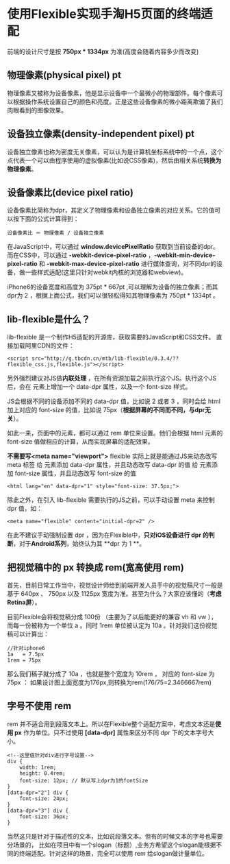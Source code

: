 # 使用Flexible实现手淘H5页面的终端适配

前端的设计尺寸是按 **750px * 1334px** 为准(高度会随着内容多少而改变)

## 物理像素(physical pixel) pt
物理像素又被称为设备像素，他是显示设备中一个最微小的物理部件。每个像素可以根据操作系统设置自己的颜色和亮度。正是这些设备像素的微小距离欺骗了我们肉眼看到的图像效果。
## 设备独立像素(density-independent pixel) pt
设备独立像素也称为密度无关像素，可以认为是计算机坐标系统中的一个点，这个点代表一个可以由程序使用的虚拟像素(比如说CSS像素)，然后由相关系统**转换为物理像素**。
## 设备像素比(device pixel ratio)
设备像素比简称为dpr，其定义了物理像素和设备独立像素的对应关系。它的值可以按下面的公式计算得到：
```
设备像素比 ＝ 物理像素 / 设备独立像素
```
在JavaScript中，可以通过 **window.devicePixelRatio** 获取到当前设备的dpr。而在CSS中，可以通过 **-webkit-device-pixel-ratio** ，**-webkit-min-device-pixel-ratio** 和 **-webkit-max-device-pixel-ratio** 
进行媒体查询，对不同dpr的设备，做一些样式适配(这里只针对webkit内核的浏览器和webview)。

iPhone6的设备宽度和高度为 375pt * 667pt ,可以理解为设备的独立像素；而其dpr为 2 ，根据上面公式，我们可以很轻松得知其物理像素为 750pt * 1334pt 。

## lib-flexible是什么？
lib-flexible 是一个制作H5适配的开源库，获取需要的JavaScript和CSS文件。
直接加载阿里CDN的文件：
```
<script src="http://g.tbcdn.cn/mtb/lib-flexible/0.3.4/??flexible_css.js,flexible.js"></script>
```
另外强烈建议对JS做**内联处理** ，在所有资源加载之前执行这个JS。执行这个JS后，会在 <html> 元素上增加一个 data-dpr 属性，以及一个 font-size 样式。

JS会根据不同的设备添加不同的 data-dpr 值，比如说 2 或者 3 ，同时会给 html 加上对应的 font-size 的值，比如说 75px（**根据屏幕的不同而不同，与dpr无关**）。

如此一来，页面中的元素，都可以通过 rem 单位来设置。他们会根据 html 元素的 font-size 值做相应的计算，从而实现屏幕的适配效果。

**不需要写\<meta name="viewport"\>**
flexible 实际上就是能通过JS来动态改写 meta 标签
给 <html> 元素添加 data-dpr 属性，并且动态改写 data-dpr 的值
给 <html> 元素添加 font-size 属性，并且动态改写 font-size 的值
```
<html lang="en" data-dpr="1" style="font-size: 37.5px;">
```

除此之外，在引入 lib-flexible 需要执行的JS之前，可以手动设置 meta 来控制 dpr 值，如：
```
<meta name="flexible" content="initial-dpr=2" />
```
在此不建议手动强制设置 dpr ，因为在Flexible中，**只对iOS设备进行 dpr 的判断**，对于**Android系列**，始终认为其 **dpr 为 1 **。


## 把视觉稿中的 px 转换成 rem(宽高使用 rem)
首先，目前日常工作当中，视觉设计师给到前端开发人员手中的视觉稿尺寸一般是基于 640px 、 750px 以及 1125px 宽度为准。甚至为什么？大家应该懂的（**考虑Retina屏**）。

目前Flexible会将视觉稿分成 100份 （主要为了以后能更好的兼容 vh 和 vw ），而每一份被称为一个单位 a 。同时 1rem 单位被认定为 10a 。针对我们这份视觉稿可以计算出：
```
//针对iphone6
1a   = 7.5px
1rem = 75px 
```
那么我们稿子就分成了 10a ，也就是整个宽度为 10rem ， <html> 对应的 font-size 为 75px ：
如果设计图上面宽度为176px,则转换为rem(176/75=2.3466667rem)

## 字号不使用 rem
rem 并不适合用到段落文本上。所以在Flexible整个适配方案中，考虑文本还是**使用 px** 作为单位。只不过使用 **[data-dpr]** 属性来区分不同 dpr 下的文本字号大小。
```
<!--这里值针对div进行字号设置-->
div {
	width: 1rem; 
	height: 0.4rem;
	font-size: 12px; // 默认写上dpr为1的fontSize
}
[data-dpr="2"] div {
	font-size: 24px;
}
[data-dpr="3"] div {
	font-size: 36px;
}
```
当然这只是针对于描述性的文本，比如说段落文本。但有的时候文本的字号也需要分场景的，
比如在项目中有一个slogan（标题）,业务方希望这个slogan能根据不同的终端适配。针对这样的场景，完全可以使用 rem 给slogan做计量单位。